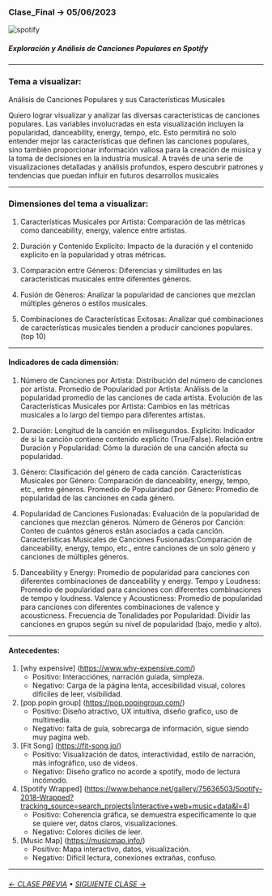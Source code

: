 ### Clase_Final → 05/06/2023

![spotify](https://github.com/Camivallejo/Clase_Final/assets/162394510/8e881973-ddba-4a7e-9486-a1e40766894c)

##### Exploración y Análisis de Canciones Populares en Spotify

- - - - - - - - - - - - - - 
### Tema a visualizar:
Análisis de Canciones Populares y sus Características Musicales

Quiero lograr visualizar y analizar las diversas características de canciones populares. Las variables involucradas en esta visualización incluyen la popularidad, danceability, energy, tempo, etc. Esto permitirá no solo entender mejor las características que definen las canciones populares, sino también proporcionar información valiosa para la creación de música y la toma de decisiones en la industria musical. A través de una serie de visualizaciones detalladas y análisis profundos, espero descubrir patrones y tendencias que puedan influir en futuros desarrollos musicales

- - - - - - - 
### Dimensiones del tema a visualizar:
1. Características Musicales por Artista: Comparación de las métricas como danceability, energy, valence entre artistas.
   
2. Duración y Contenido Explícito: Impacto de la duración y el contenido explícito en la popularidad y otras métricas.
  
3. Comparación entre Géneros: Diferencias y similitudes en las características musicales entre diferentes géneros.
 
4. Fusión de Géneros: Analizar la popularidad de canciones que mezclan múltiples géneros o estilos musicales.

5. Combinaciones de Características Exitosas: Analizar qué combinaciones de características musicales tienden a producir canciones populares.(top 10)

- - - - - - - 
#### Indicadores de cada dimensión:
1. Número de Canciones por Artista: Distribución del número de canciones por artista.
  Promedio de Popularidad por Artista: Análisis de la popularidad promedio de las canciones de cada artista.
  Evolución de las Características Musicales por Artista: Cambios en las métricas musicales a lo largo del tiempo para diferentes artistas.
  
2. Duración: Longitud de la canción en milisegundos.
  Explícito: Indicador de si la canción contiene contenido explícito (True/False).
  Relación entre Duración y Popularidad: Cómo la duración de una canción afecta su popularidad.

3. Género: Clasificación del género de cada canción.
   Características Musicales por Género: Comparación de danceability, energy, tempo, etc., entre géneros.
   Promedio de Popularidad por Género: Promedio de popularidad de las canciones en cada género.

5. Popularidad de Canciones Fusionadas: Evaluación de la popularidad de canciones que mezclan géneros.
   Número de Géneros por Canción: Conteo de cuántos géneros están asociados a cada canción.
   Características Musicales de Canciones Fusionadas:Comparación de danceability, energy, tempo, etc., entre canciones de un solo género y canciones de múltiples       géneros.

6. Danceability y Energy: Promedio de popularidad para canciones con diferentes combinaciones de danceability y energy.
   Tempo y Loudness: Promedio de popularidad para canciones con diferentes combinaciones de tempo y loudness.
   Valence y Acousticness: Promedio de popularidad para canciones con diferentes combinaciones de valence y acousticness.
   Frecuencia de Tonalidades por Popularidad: Dividir las canciones en grupos según su nivel de popularidad (bajo, medio y alto).
- - - - - - -
  #### Antecedentes:
  1. [why expensive] (https://www.why-expensive.com/)
     - Positivo: Interacciónes, narración guiada, simpleza.
     - Negativo: Carga de la página lenta, accesibilidad visual, colores dificiles de leer, visibilidad.
  2. [pop.popin group] (https://pop.popingroup.com/)
     - Positivo: Diseño atractivo, UX intuitiva, diseño grafico, uso de multimedia.
     - Negativo: falta de guía, sobrecarga de información, sigue siendo muy pagina web.
  3. [Fit Song] (https://fit-song.jp/)
     - Positivo: Visualización de datos, interactividad, estilo de narración, más infográfico, uso de videos.
     - Negativo: Diseño grafico no acorde a spotify, modo de lectura incómodo.
  4. [Spotify Wrapped] (https://www.behance.net/gallery/75636503/Spotify-2018-Wrapped?tracking_source=search_projects|interactive+web+music+data&l=4)
     - Positivo: Coherencia gráfica, se demuestra especificamente lo que se quiere ver, datos claros, visualizaciones.
     - Negativo: Colores diciles de leer.
  5. [Music Map] (https://musicmap.info/)
     - Positivo: Mapa interactivo, datos, visualización.
     - Negativo: Dificil lectura, conexiones extrañas, confuso.
- - - - - - - 
###### [← CLASE PREVIA](https://github.com/profesorfaco/dno097-2024/tree/main/clase-13) • [SIGUIENTE CLASE →](https://github.com/profesorfaco/dno097-2024/tree/main/clase-15)
